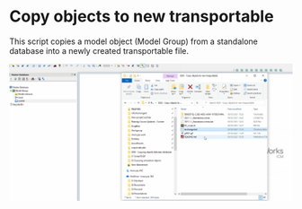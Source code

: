 # Copy objects to new transportable
This script copies a model object (Model Group) from a standalone database into a newly created transportable file.

![](gif001.gif)
